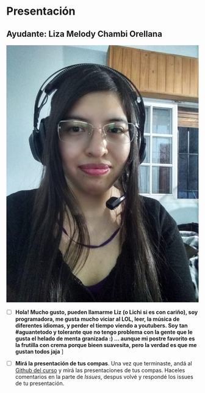 # Presentación

## Ayudante: Liza Melody Chambi Orellana

![Liza_modo_telemarketer](https://github.com/obj1unq/2021s1-presentacion-LizaChambi/blob/master/WhatsApp%20Image%202020-11-05%20at%2019.52.41.jpeg?raw=true)

- [ ] **Hola! Mucho gusto, pueden llamarme Liz (o Lichi si es con cariño), soy programadora, me gusta mucho viciar al LOL, leer, la música de diferentes idiomas, y perder el tiempo viendo a youtubers. Soy tan #aguantetodo y tolerante que no tengo problema con la gente que le gusta el helado de menta granizada :) ... aunque mi postre favorito es la frutilla con crema porque bieen suavesita, pero la verdad es que me gustan todos jaja**
]
- [ ] **Mirá la presentación de tus compas**. Una vez que terminaste, andá al [Github del curso](https://github.com/obj1unq) y mirá las presentaciones de tus compas. Haceles comentarios en la parte de _Issues_, despus volvé y respondé los issues de tu presentación.

